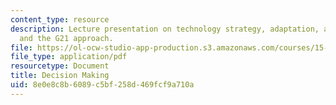 ```yaml
---
content_type: resource
description: Lecture presentation on technology strategy, adaptation, agility, decision-making,
  and the G21 approach.
file: https://ol-ocw-studio-app-production.s3.amazonaws.com/courses/15-965-technology-strategy-for-system-design-and-management-spring-2009/8e0e8c8b6089c5bf258d469fcf9a710a_MIT15_965S09_Lec22.pdf
file_type: application/pdf
resourcetype: Document
title: Decision Making
uid: 8e0e8c8b-6089-c5bf-258d-469fcf9a710a
---
```


